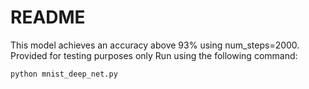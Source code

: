 # README
This model achieves an accuracy above 93% using num_steps=2000. Provided for testing purposes only
Run using the following command:
```
python mnist_deep_net.py
```
